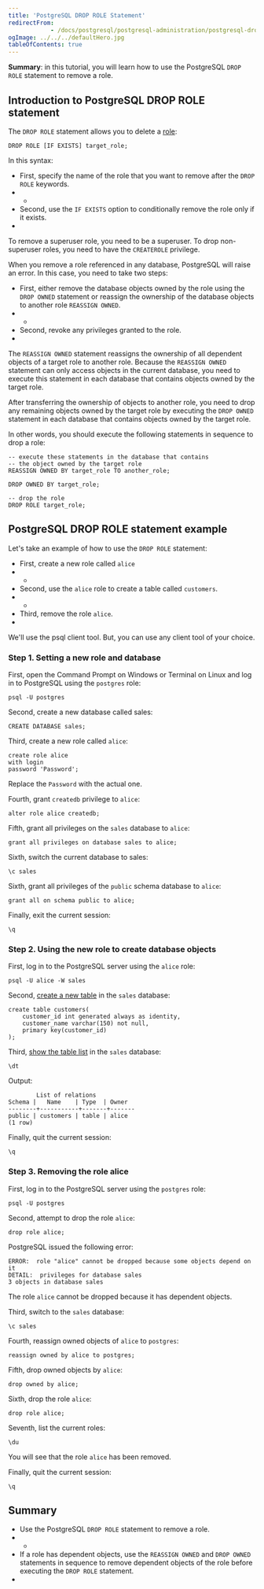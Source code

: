 ```yaml
---
title: 'PostgreSQL DROP ROLE Statement'
redirectFrom: 
            - /docs/postgresql/postgresql-administration/postgresql-drop-role/
ogImage: ../../../defaultHero.jpg
tableOfContents: true
---
```


**Summary**: in this tutorial, you will learn how to use the PostgreSQL `DROP ROLE` statement to remove a role.



## Introduction to PostgreSQL DROP ROLE statement



The `DROP ROLE` statement allows you to delete a [role](https://www.postgresqltutorial.com/postgresql-administration/postgresql-roles/):



```
DROP ROLE [IF EXISTS] target_role;
```



In this syntax:



- First, specify the name of the role that you want to remove after the `DROP ROLE` keywords.
- -
- Second, use the `IF EXISTS` option to conditionally remove the role only if it exists.
- 


To remove a superuser role, you need to be a superuser. To drop non-superuser roles, you need to have the `CREATEROLE` privilege.



When you remove a role referenced in any database, PostgreSQL will raise an error. In this case, you need to take two steps:



- First, either remove the database objects owned by the role using the `DROP OWNED` statement or reassign the ownership of the database objects to another role `REASSIGN OWNED`.
- -
- Second, revoke any privileges granted to the role.
- 


The `REASSIGN OWNED` statement reassigns the ownership of all dependent objects of a target role to another role. Because the `REASSIGN OWNED` statement can only access objects in the current database, you need to execute this statement in each database that contains objects owned by the target role.



After transferring the ownership of objects to another role, you need to drop any remaining objects owned by the target role by executing the `DROP OWNED` statement in each database that contains objects owned by the target role.



In other words, you should execute the following statements in sequence to drop a role:



```
-- execute these statements in the database that contains
-- the object owned by the target role
REASSIGN OWNED BY target_role TO another_role;

DROP OWNED BY target_role;

-- drop the role
DROP ROLE target_role;
```



## PostgreSQL DROP ROLE statement example



Let's take an example of how to use the `DROP ROLE` statement:



- First, create a new role called `alice`
- -
- Second, use the `alice` role to create a table called `customers`.
- -
- Third, remove the role `alice`.
- 


We'll use the psql client tool. But, you can use any client tool of your choice.



### Step 1. Setting a new role and database



First, open the Command Prompt on Windows or Terminal on Linux and log in to PostgreSQL using the `postgres` role:



```
psql -U postgres
```



Second, create a new database called sales:



```
CREATE DATABASE sales;
```



Third, create a new role called `alice`:



```
create role alice
with login
password 'Password';
```



Replace the `Password` with the actual one.



Fourth, grant `createdb` privilege to `alice`:



```
alter role alice createdb;
```



Fifth, grant all privileges on the `sales` database to `alice`:



```
grant all privileges on database sales to alice;
```



Sixth, switch the current database to sales:



```
\c sales
```



Sixth, grant all privileges of the `public` schema database to `alice`:



```
grant all on schema public to alice;
```



Finally, exit the current session:



```
\q
```



### Step 2. Using the new role to create database objects



First, log in to the PostgreSQL server using the `alice` role:



```
psql -U alice -W sales
```



Second, [create a new table](/docs/postgresql/postgresql-create-table) in the `sales` database:



```
create table customers(
    customer_id int generated always as identity,
    customer_name varchar(150) not null,
    primary key(customer_id)
);
```



Third, [show the table list](https://www.postgresqltutorial.com/postgresql-administration/postgresql-show-tables/) in the `sales` database:



```
\dt
```



Output:



```
        List of relations
Schema |   Name    | Type  | Owner
--------+-----------+-------+-------
public | customers | table | alice
(1 row)
```



Finally, quit the current session:



```
\q
```



### Step 3. Removing the role alice



First, log in to the PostgreSQL server using the `postgres` role:



```
psql -U postgres
```



Second, attempt to drop the role `alice`:



```
drop role alice;
```



PostgreSQL issued the following error:



```
ERROR:  role "alice" cannot be dropped because some objects depend on it
DETAIL:  privileges for database sales
3 objects in database sales
```



The role `alice` cannot be dropped because it has dependent objects.



Third, switch to the `sales` database:



```
\c sales
```



Fourth, reassign owned objects of `alice` to `postgres`:



```
reassign owned by alice to postgres;
```



Fifth, drop owned objects by `alice`:



```
drop owned by alice;
```



Sixth, drop the role `alice`:



```
drop role alice;
```



Seventh, list the current roles:



```
\du
```



You will see that the role `alice` has been removed.



Finally, quit the current session:



```
\q
```



## Summary



- Use the PostgreSQL `DROP ROLE` statement to remove a role.
- -
- If a role has dependent objects, use the `REASSIGN OWNED` and `DROP OWNED` statements in sequence to remove dependent objects of the role before executing the `DROP ROLE` statement.
- 
